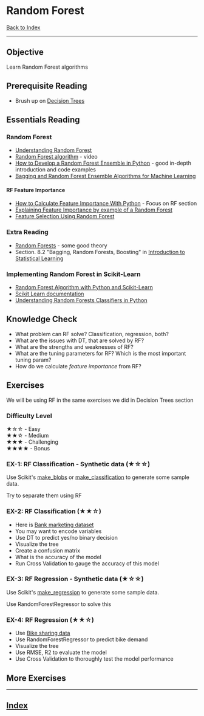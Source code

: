 # Random Forest

[Back to Index](../README.md)

---

## Objective

Learn Random Forest algorithms

## Prerequisite Reading

* Brush up  on [Decision Trees](decision-trees.md)

## Essentials Reading

### Random Forest

* [Understanding Random Forest](https://towardsdatascience.com/understanding-random-forest-58381e0602d2)
* [Random Forest algorithm](https://www.youtube.com/watch?v=eM4uJ6XGnSM) - video
* [How to Develop a Random Forest Ensemble in Python](https://machinelearningmastery.com/random-forest-ensemble-in-python/) - good in-depth introduction and code examples
* [Bagging and Random Forest Ensemble Algorithms for Machine Learning](https://machinelearningmastery.com/bagging-and-random-forest-ensemble-algorithms-for-machine-learning/)

#### RF Feature Importance

* [How to Calculate Feature Importance With Python](https://machinelearningmastery.com/calculate-feature-importance-with-python/) - Focus on RF section
* [Explaining Feature Importance by example of a Random Forest](https://towardsdatascience.com/explaining-feature-importance-by-example-of-a-random-forest-d9166011959e)
* [Feature Selection Using Random Forest](https://chrisalbon.com/machine_learning/trees_and_forests/feature_selection_using_random_forest/)

### Extra Reading

* [Random Forests](https://www.stat.berkeley.edu/~breiman/RandomForests/cc_home.htm) - some good theory
* Section. 8.2 "Bagging, Random Forests, Boosting" in [Introduction to Statistical Learning](http://faculty.marshall.usc.edu/gareth-james/ISL/)

### Implementing Random Forest in Scikit-Learn

* [Random Forest Algorithm with Python and Scikit-Learn](https://stackabuse.com/random-forest-algorithm-with-python-and-scikit-learn/)
* [Scikit Learn documentation](https://scikit-learn.org/stable/modules/generated/sklearn.ensemble.RandomForestClassifier.html)
* [Understanding Random Forests Classifiers in Python](https://www.datacamp.com/community/tutorials/random-forests-classifier-python)

## Knowledge Check

* What problem can RF solve?  Classification, regression, both?
* What are the issues with DT, that are solved by RF?
* What are the strengths and weaknesses of RF?
* What are the tuning parameters for RF?  Which is the most important tuning param?
* How do we calculate *feature importance* from RF?

## Exercises

We will be using RF in the same exercises we did in Decision Trees section

### Difficulty Level

★☆☆  - Easy  
★★☆  - Medium  
★★★  - Challenging  
★★★★ - Bonus

### EX-1: RF Classification - Synthetic data  (★☆☆)

Use Scikit's  [make_blobs](https://scikit-learn.org/stable/modules/generated/sklearn.datasets.make_blobs.html#sklearn.datasets.make_blobs) or [make_classification](https://scikit-learn.org/stable/modules/generated/sklearn.datasets.make_classification.html#sklearn.datasets.make_classification) to generate some sample data.

Try to separate them using RF

### EX-2: RF Classification  (★★☆)

- Here is [Bank marketing dataset](https://archive.ics.uci.edu/ml/datasets/Bank+Marketing)
- You may want to encode variables
- Use DT to predict yes/no binary decision
- Visualize the tree
- Create a confusion matrix
- What is the accuracy of the model
- Run Cross Validation to gauge the accuracy of this model

### EX-3: RF Regression - Synthetic data  (★☆☆)

Use Scikit's [make_regression](https://scikit-learn.org/stable/modules/generated/sklearn.datasets.make_regression.html) to generate some sample data.

Use RandomForestRegressor to solve this

### EX-4: RF Regression  (★★☆)

- Use [Bike sharing data](https://archive.ics.uci.edu/ml/datasets/Bike+Sharing+Dataset)
- Use RandomForestRegressor to predict bike demand
- Visualize the tree
- Use RMSE, R2 to evaluate the model
- Use Cross Validation to thoroughly test the model performance

## More Exercises

---

## [Index](../README.md)
